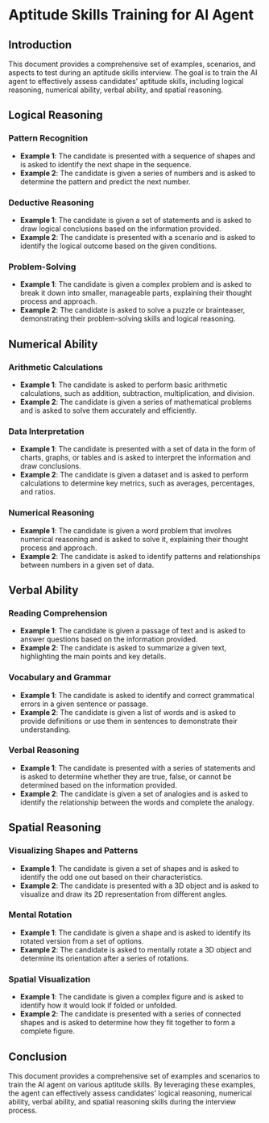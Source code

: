 # Aptitude Skills Training for AI Agent

## Introduction

This document provides a comprehensive set of examples, scenarios, and aspects to test during an aptitude skills interview. The goal is to train the AI agent to effectively assess candidates' aptitude skills, including logical reasoning, numerical ability, verbal ability, and spatial reasoning.

## Logical Reasoning

### Pattern Recognition

- **Example 1**: The candidate is presented with a sequence of shapes and is asked to identify the next shape in the sequence.
- **Example 2**: The candidate is given a series of numbers and is asked to determine the pattern and predict the next number.

### Deductive Reasoning

- **Example 1**: The candidate is given a set of statements and is asked to draw logical conclusions based on the information provided.
- **Example 2**: The candidate is presented with a scenario and is asked to identify the logical outcome based on the given conditions.

### Problem-Solving

- **Example 1**: The candidate is given a complex problem and is asked to break it down into smaller, manageable parts, explaining their thought process and approach.
- **Example 2**: The candidate is asked to solve a puzzle or brainteaser, demonstrating their problem-solving skills and logical reasoning.

## Numerical Ability

### Arithmetic Calculations

- **Example 1**: The candidate is asked to perform basic arithmetic calculations, such as addition, subtraction, multiplication, and division.
- **Example 2**: The candidate is given a series of mathematical problems and is asked to solve them accurately and efficiently.

### Data Interpretation

- **Example 1**: The candidate is presented with a set of data in the form of charts, graphs, or tables and is asked to interpret the information and draw conclusions.
- **Example 2**: The candidate is given a dataset and is asked to perform calculations to determine key metrics, such as averages, percentages, and ratios.

### Numerical Reasoning

- **Example 1**: The candidate is given a word problem that involves numerical reasoning and is asked to solve it, explaining their thought process and approach.
- **Example 2**: The candidate is asked to identify patterns and relationships between numbers in a given set of data.

## Verbal Ability

### Reading Comprehension

- **Example 1**: The candidate is given a passage of text and is asked to answer questions based on the information provided.
- **Example 2**: The candidate is asked to summarize a given text, highlighting the main points and key details.

### Vocabulary and Grammar

- **Example 1**: The candidate is asked to identify and correct grammatical errors in a given sentence or passage.
- **Example 2**: The candidate is given a list of words and is asked to provide definitions or use them in sentences to demonstrate their understanding.

### Verbal Reasoning

- **Example 1**: The candidate is presented with a series of statements and is asked to determine whether they are true, false, or cannot be determined based on the information provided.
- **Example 2**: The candidate is given a set of analogies and is asked to identify the relationship between the words and complete the analogy.

## Spatial Reasoning

### Visualizing Shapes and Patterns

- **Example 1**: The candidate is given a set of shapes and is asked to identify the odd one out based on their characteristics.
- **Example 2**: The candidate is presented with a 3D object and is asked to visualize and draw its 2D representation from different angles.

### Mental Rotation

- **Example 1**: The candidate is given a shape and is asked to identify its rotated version from a set of options.
- **Example 2**: The candidate is asked to mentally rotate a 3D object and determine its orientation after a series of rotations.

### Spatial Visualization

- **Example 1**: The candidate is given a complex figure and is asked to identify how it would look if folded or unfolded.
- **Example 2**: The candidate is presented with a series of connected shapes and is asked to determine how they fit together to form a complete figure.

## Conclusion

This document provides a comprehensive set of examples and scenarios to train the AI agent on various aptitude skills. By leveraging these examples, the agent can effectively assess candidates' logical reasoning, numerical ability, verbal ability, and spatial reasoning skills during the interview process.
